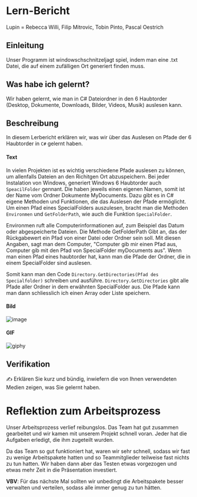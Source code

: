 # Lern-Bericht
Lupin = Rebecca Willi, Filip Mitrovic, Tobin Pinto, Pascal Oestrich

## Einleitung

Unser Programm ist windowschschnitzeljagt spiel, indem man eine .txt Datei, die auf einem zufälligen Ort generiert finden muss.

## Was habe ich gelernt?

 Wir haben gelernt, wie man in C# Dateiordner in den 6 Haubtorder (Desktop, Dokumente, Downloads, Bilder, Videos, Musik) auslesen kann.

## Beschreibung
In diesem Lerbericht erklären wir, was wir über das Auslesen on Pfade der 6 Haubtorder in `C#` gelernt haben.


#### Text
In vielen Projekten ist es wichtig verschiedene Pfade auslesen zu können, um allenfalls Dateien an den Richitgen Ort abzuspeichern. Bei jeder Instalation von Windows, generiert Windows 6 Haubtorder auch `SpeacilFolder` gennant. Die haben jeweils einen eigenen Namen, somit ist der Name vom Ordner Dokumente MyDocuments.
Dazu gibt es in C# eigene Methoden und Funktionen, die das Auslesen der Pfade ermöglicht. Um einen Pfad eines SpecialFolders auszulesen, bracht man die Methoden
`Environmen` und `GetFolderPath`, wie auch die Funktion `SpecialFolder`.

Environmen ruft alle Computerinformationen auf, zum Beispiel das Datum oder abgespeicherte Dateien. Die Methode GetFolderPath Gibt an, das der Rückgabewert ein Pfad von einer Datei oder Ordner sein soll. Mit diesen Angaben, sagt man dem Computer, "Computer gib mir einen Pfad aus, Computer gib mit den Pfad von SpecialFolder myDocuments aus". Wenn man einen Pfad eines haubtorder hat, kann man die Pfade der Ordner, die in einem SpecialFolder sind auslesen.

Somit kann man den Code `Directory.GetDirectories(Pfad des Specialfolder)` schreiben und ausführe. `Directory.GetDirectories` gibt alle Pfade aller Ordner in dem erwähnten SpecialFolder aus. Die Pfade kann man dann schliesslich ich einen Array oder Liste speichern.
 
#### Bild

![image](https://user-images.githubusercontent.com/89131744/229720049-efd09555-4f83-4a57-8701-bdd05961de8e.png)

#### GIF
![giphy](https://user-images.githubusercontent.com/110892622/229720626-6e019881-c6f3-49f4-bb04-9600b9e40a00.gif)

## Verifikation

✍️ Erklären Sie kurz und bündig, inwiefern die von Ihnen verwendeten Medien zeigen, was Sie gelernt haben.

# Reflektion zum Arbeitsprozess

Unser Arbeitsprozess verlief reibungslos. Das Team hat gut zusammen gearbeitet und wir kamen mit unserem Projekt schnell voran. Jeder hat die Aufgaben erledigt, die ihm zugeteilt wurden.

Da das Team so gut funktioniert hat, waren wir sehr schnell, sodass wir fast zu wenige Arbeitspakete hatten und so Teammitglieder teilweise fast nichts zu tun hatten. Wir haben dann aber das Testen etwas vorgezogen und etwas mehr Zeit in die Präsentation investiert.

**VBV**: Für das nächste Mal sollten wir unbedingt die Arbeitspakete besser verwalten und verteilen, sodass alle immer genug zu tun hätten.
